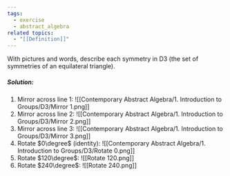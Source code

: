 ```yaml
---
tags:
  - exercise
  - abstract_algebra
related topics:
  - "[[Definition]]"
---
```

With pictures and words, describe each symmetry in D3 (the set of symmetries of an equilateral triangle).
##### Solution:
1. Mirror across line $1$:
	![[Contemporary Abstract Algebra/1. Introduction to Groups/D3/Mirror 1.png]]
2. Mirror across line $2$:
	![[Contemporary Abstract Algebra/1. Introduction to Groups/D3/Mirror 2.png]]
3. Mirror across line $3$:
	![[Contemporary Abstract Algebra/1. Introduction to Groups/D3/Mirror 3.png]]
4. Rotate $0\degree$ (identity):
	![[Contemporary Abstract Algebra/1. Introduction to Groups/D3/Rotate 0.png]]
5. Rotate $120\degree$:
	![[Rotate 120.png]]
6. Rotate $240\degree$:
	![[Rotate 240.png]]